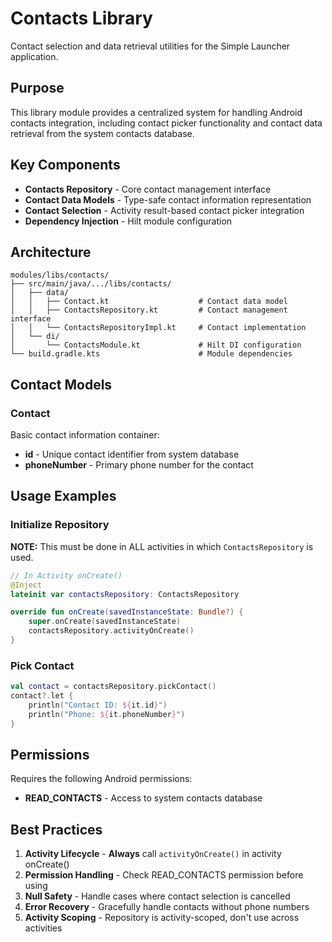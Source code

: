# Contacts Library

Contact selection and data retrieval utilities for the Simple Launcher application.

## Purpose

This library module provides a centralized system for handling Android contacts integration, including contact picker functionality and contact data retrieval from the system contacts database.

## Key Components

- **Contacts Repository** - Core contact management interface
- **Contact Data Models** - Type-safe contact information representation  
- **Contact Selection** - Activity result-based contact picker integration
- **Dependency Injection** - Hilt module configuration

## Architecture

```
modules/libs/contacts/
├── src/main/java/.../libs/contacts/
│   ├── data/
│   │   ├── Contact.kt                    # Contact data model
│   │   ├── ContactsRepository.kt         # Contact management interface
│   │   └── ContactsRepositoryImpl.kt     # Contact implementation
│   └── di/
│       └── ContactsModule.kt             # Hilt DI configuration
└── build.gradle.kts                      # Module dependencies
```

## Contact Models

### Contact
Basic contact information container:
- **id** - Unique contact identifier from system database
- **phoneNumber** - Primary phone number for the contact

## Usage Examples

### Initialize Repository

**NOTE:** This must be done in ALL activities in which `ContactsRepository` is used.

```kotlin
// In Activity onCreate()
@Inject
lateinit var contactsRepository: ContactsRepository

override fun onCreate(savedInstanceState: Bundle?) {
    super.onCreate(savedInstanceState)
    contactsRepository.activityOnCreate()
}
```

### Pick Contact
```kotlin
val contact = contactsRepository.pickContact()
contact?.let {
    println("Contact ID: ${it.id}")
    println("Phone: ${it.phoneNumber}")
}
```

## Permissions

Requires the following Android permissions:
- **READ_CONTACTS** - Access to system contacts database

## Best Practices

1. **Activity Lifecycle** - **Always** call `activityOnCreate()` in activity onCreate()
2. **Permission Handling** - Check READ_CONTACTS permission before using
3. **Null Safety** - Handle cases where contact selection is cancelled
4. **Error Recovery** - Gracefully handle contacts without phone numbers
5. **Activity Scoping** - Repository is activity-scoped, don't use across activities